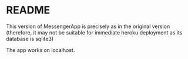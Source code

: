 # README

This version of MessengerApp is precisely as in the original version (therefore, it may not be suitable for immediate heroku deployment as its database is sqlite3)

The app works on localhost.
